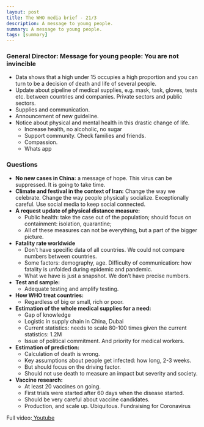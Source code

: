 ```yaml
---
layout: post
title: The WHO media brief - 21/3
description: A message to young people.
summary: A message to young people.
tags: [summary]
---
```


### **General Director: Message for young people: You are not invincible**
  *   Data shows that a high under 15 occupies a high proportion and you can turn to be a decision of death and life of several people.
  *   Update about pipeline of medical supplies, e.g. mask, task, gloves, tests etc. between countries and companies. Private sectors and public sectors.
  *   Supplies and communication.
  *   Announcement of new guideline.
  *   Notice about physical and mental health in this drastic change of life.
      *   Increase health, no alcoholic, no sugar
      *   Support community. Check families and friends.
      *   Compassion.
      *   Whats app
###  **Questions**
  *   **No new cases in China:** a message of hope. This virus can be suppressed. It is going to take time.
  *   **Climate and festival in the context of Iran:** Change the way we celebrate. Change the way people physically socialize. Exceptionally careful. Use social media to keep social connected.
  *   **A request update of physical distance measure:**
      *   Public health: take the case out of the population; should focus on containment: isolation, quarantine;
      *   All of these measures can not be everything, but a part of the bigger picture.
  *   **Fatality rate worldwide**
      *   Don’t have specific data of all countries. We could not compare numbers between countries.
      *   Some factors: demography, age. Difficulty of communication: how fatality is unfolded during epidemic and  pandemic.
      *   What we have is just a snapshot. We don’t have precise numbers.
  *   **Test and sample:**
      *   Adequate testing and amplify testing.
  *   **How WHO treat countries:**
      *   Regardless of big or small, rich or poor.
  *   **Estimation of the whole medical supplies for a need:**
      *   Gap of knowledge
      *   Logistic in supply chain in China, Dubai
      *   Current statistics: needs to scale 80-100 times given the current statistics: 1.2M
      *   Issue of political commitment. And priority for medical workers.
  *   **Estimation of prediction:**
      *   Calculation of death is wrong.
      *   Key assumptions about people get infected: how long, 2-3 weeks.
      *   But should focus on the driving factor.
      *   Should not use death to measure an impact but severity and society.
  *   **Vaccine research:**
      *   At least 20 vaccines on going.
      *   First trials were started after 60 days when the disease started.
      *   Should be very careful about vaccine candidates.
      *   Production, and scale up. Ubiquitous. Fundraising for Coronavirus

Full video:[ Youtube](https://youtu.be/6BOKgSCPD4E)


<!-- Docs to Markdown version 1.0β20 -->
